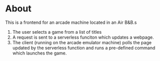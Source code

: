 # About

This is a frontend for an arcade machine located in an Air B&B.s

1. The user selects a game from a list of titles
2. A request is sent to a serverless funciton which updates a webpage.
3. The client (running on the arcade emulator machine) polls the page updated by the serverless function and runs a pre-defined command which launches the game.
